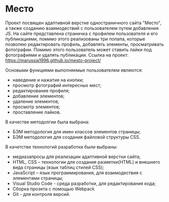 # Место

Проект посвящен адаптивной верстке одностраничного сайта "Место", а также созданию взаимодествий с пользователем путем добавления JS.
На сайте представлена страничка с профилем пользователя и его публикациями, помимо этого реализованы три попапа, которые позволяю редактировать профиль, добавлять элементы, просматривать фотографии. Помимо этого пользователь может ставить лайки под фотографиями и удалять публикации.
Ссылка на проект: https://marussia1996.github.io/mesto-project/

Основыми функциями выполняемые пользователем являются:

- наведение и нажатие на кнопки;
- просмотр фотографий интересных мест;
- редактирование профиля;
- добавление элементов;
- удаление элементов;
- просмотр элементов;
- проставление лайков.

В качестве методолгии была выбрана:

- БЭМ методология для имен классов элементов страницы;
- БЭМ методология для создания файловой структуры CSS.

В качетстве технологий разработки были выбраны:

- медиазапросы для реализации адаптивной верстки сайта;
- HTML, CSS – технологии для создания разметки(HTML) и внешнего вида страницы (язык таблиц стилей CSS);
- JavaScript – язык программирования, для взаимодествия с элементами страницы;
- Visual Studio Code - среда разработки, для редактирования кода;
- Сборка проэкта с помощью Webpack
- Git - для контроля версий.
